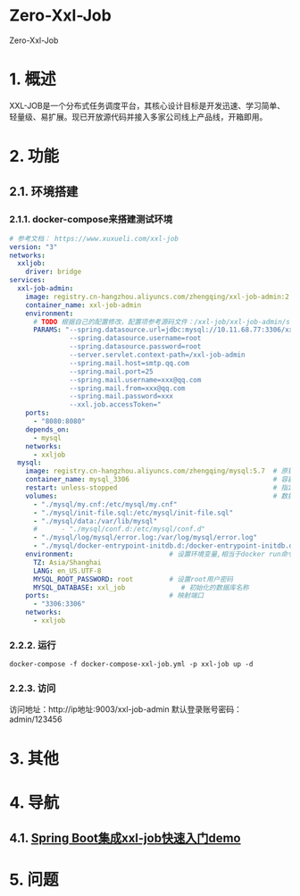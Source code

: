 # Zero-Xxl-Job
Zero-Xxl-Job

# 1. 概述
XXL-JOB是一个分布式任务调度平台，其核心设计目标是开发迅速、学习简单、轻量级、易扩展。现已开放源代码并接入多家公司线上产品线，开箱即用。

# 2. 功能
## 2.1. 环境搭建
### 2.1.1. docker-compose来搭建测试环境
```yaml
# 参考文档： https://www.xuxueli.com/xxl-job
version: "3"
networks:
  xxljob:
    driver: bridge
services:
  xxl-job-admin:
    image: registry.cn-hangzhou.aliyuncs.com/zhengqing/xxl-job-admin:2.3.0 # 原镜像`xuxueli/xxl-job-admin:2.3.0`
    container_name: xxl-job-admin
    environment:
      # TODO 根据自己的配置修改，配置项参考源码文件：/xxl-job/xxl-job-admin/src/main/resources/application.properties
      PARAMS: "--spring.datasource.url=jdbc:mysql://10.11.68.77:3306/xxl_job?useUnicode=true&characterEncoding=UTF-8&autoReconnect=true&serverTimezone=Asia/Shanghai
               --spring.datasource.username=root
               --spring.datasource.password=root
               --server.servlet.context-path=/xxl-job-admin
               --spring.mail.host=smtp.qq.com
               --spring.mail.port=25
               --spring.mail.username=xxx@qq.com
               --spring.mail.from=xxx@qq.com
               --spring.mail.password=xxx
               --xxl.job.accessToken="
    ports:
      - "8080:8080"
    depends_on:
      - mysql
    networks:
      - xxljob
  mysql:
    image: registry.cn-hangzhou.aliyuncs.com/zhengqing/mysql:5.7  # 原镜像`mysql:5.7`
    container_name: mysql_3306                                    # 容器名为'mysql_3306'
    restart: unless-stopped                                       # 指定容器退出后的重启策略为始终重启，但是不考虑在Docker守护进程启动时就已经停止了的容器
    volumes:                                                      # 数据卷挂载路径设置,将本机目录映射到容器目录
      - "./mysql/my.cnf:/etc/mysql/my.cnf"
      - "./mysql/init-file.sql:/etc/mysql/init-file.sql"
      - "./mysql/data:/var/lib/mysql"
      #      - "./mysql/conf.d:/etc/mysql/conf.d"
      - "./mysql/log/mysql/error.log:/var/log/mysql/error.log"
      - "./mysql/docker-entrypoint-initdb.d:/docker-entrypoint-initdb.d" # 可执行初始化sql脚本的目录 -- tips:`/var/lib/mysql`目录下无数据的时候才会执行(即第一次启动的时候才会执行)
    environment:                        # 设置环境变量,相当于docker run命令中的-e
      TZ: Asia/Shanghai
      LANG: en_US.UTF-8
      MYSQL_ROOT_PASSWORD: root         # 设置root用户密码
      MYSQL_DATABASE: xxl_job              # 初始化的数据库名称
    ports:                              # 映射端口
      - "3306:3306"
    networks:
      - xxljob
```

### 2.2.2. 运行
```shell
docker-compose -f docker-compose-xxl-job.yml -p xxl-job up -d
```

### 2.2.3. 访问
访问地址：http://ip地址:9003/xxl-job-admin 默认登录账号密码：admin/123456

# 3. 其他

# 4. 导航
## 4.1. [Spring Boot集成xxl-job快速入门demo](http://www.liuhaihua.cn/archives/710250.html#google_vignette)

# 5. 问题